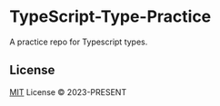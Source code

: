 # TypeScript-Type-Practice

A practice repo for Typescript types.

## License

[MIT](./LICENSE) License © 2023-PRESENT
